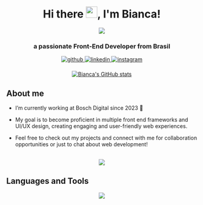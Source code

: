 <h1 align="center">Hi there <img src="https://media.giphy.com/media/hvRJCLFzcasrR4ia7z/giphy.gif" width="30px"/>, I'm Bianca!</h1>


<div align="center">
  <img src="https://github.com/user-attachments/assets/29175ec0-3887-4761-8816-acf55ffb6374">
</div>

<h3 align="center">a passionate Front-End Developer from Brasil</h3>

<div align="center">
<a href="https://github.com/https://github.com/biancacangussu" target="_blank">
<img src=https://img.shields.io/badge/github-%2324292e.svg?&style=for-the-badge&logo=github&logoColor=white alt=github style="margin-bottom: 5px;" />
</a>
<a href="https://linkedin.com/in/https://www.linkedin.com/in/biancaventurin/" target="_blank">
<img src=https://img.shields.io/badge/linkedin-%231E77B5.svg?&style=for-the-badge&logo=linkedin&logoColor=white alt=linkedin style="margin-bottom: 5px;" />
</a>
<a href="https://instagram.com/biancacangussu" target="_blank">
<img src=https://img.shields.io/badge/instagram-%23000000.svg?&style=for-the-badge&logo=instagram&logoColor=white alt=instagram style="margin-bottom: 5px;" />
</a>  
</div>  

<br>
<div align="center">
  <a href="https://github.com/biancacangussu">
    <img src="https://github-readme-stats.vercel.app/api?username=biancacangussu&count_private=true&show_icons=true&theme=jolly" alt="Bianca's GitHub stats"/>
  </a>
</div>


## About me  

- I’m currently working at Bosch Digital since 2023 🚀
  
- My goal is to become proficient in multiple front end frameworks and UI/UX design, creating engaging and user-friendly web experiences.

- Feel free to check out my projects and connect with me for collaboration opportunities or just to chat about web development!

<br>
<div align="center">
    <img src="https://github.com/user-attachments/assets/7e06ee4a-d076-4c9f-bb32-f839757eacf8">
</div>

## Languages and Tools  
<p align="center">
  <img src="https://skillicons.dev/icons?i=html,css,js,ts,react,angular,nextjs,nodejs,sass,tailwind" />
</p>

<br/>  
